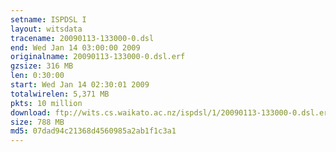 ```yaml
---
setname: ISPDSL I
layout: witsdata
tracename: 20090113-133000-0.dsl
end: Wed Jan 14 03:00:00 2009
originalname: 20090113-133000-0.dsl.erf
gzsize: 316 MB
len: 0:30:00
start: Wed Jan 14 02:30:01 2009
totalwirelen: 5,371 MB
pkts: 10 million
download: ftp://wits.cs.waikato.ac.nz/ispdsl/1/20090113-133000-0.dsl.erf.gz
size: 788 MB
md5: 07dad94c21368d4560985a2ab1f1c3a1
---
```

